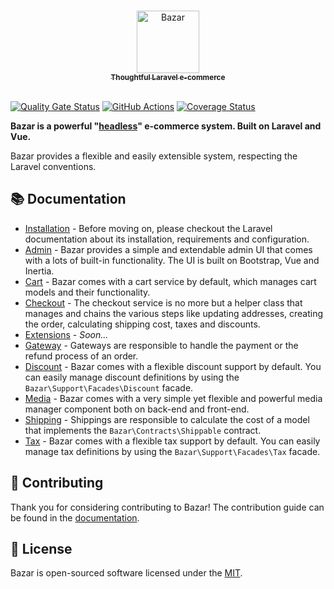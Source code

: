 <p align="center">
  <a href="https://bazar.conedevelopment.com">
    <br/>
    <img src="https://pineco.de/wp-content/uploads/bazar/bazar-logo.svg" alt="Bazar" width="100">
    <br/>
    <sub><strong>Thoughtful Laravel e-commerce</strong></sub>
    <br/>
    <br/>
  </a>
</p>

[![Quality Gate Status](https://sonarcloud.io/api/project_badges/measure?project=szepeviktor_bazar&metric=alert_status)](https://sonarcloud.io/dashboard?id=szepeviktor_bazar)
[![GitHub Actions](https://github.com/conedevelopment/bazar/workflows/tests/badge.svg)](https://github.com/conedevelopment/bazar/actions?query=workflow%3Atests)
[![Coverage Status](https://coveralls.io/repos/github/conedevelopment/bazar/badge.svg?branch=master)](https://coveralls.io/github/conedevelopment/bazar?branch=master)

**Bazar is a powerful "[headless](https://bazar.conedevelopment.com/docs/core-concepts#headless)" e-commerce system. Built on Laravel and Vue.**

Bazar provides a flexible and easily extensible system, respecting the Laravel conventions.

## 📚 Documentation

- [Installation](https://bazar.conedevelopment.com/docs/installation) - Before moving on, please checkout the Laravel documentation about its installation, requirements and configuration.
- [Admin](https://bazar.conedevelopment.com/docs/admin) - Bazar provides a simple and extendable admin UI that comes with a lots of built-in functionality. The UI is built on Bootstrap, Vue and Inertia.
- [Cart](https://bazar.conedevelopment.com/docs/cart) - Bazar comes with a cart service by default, which manages cart models and their functionality.
- [Checkout](https://bazar.conedevelopment.com/docs/checkout) - The checkout service is no more but a helper class that manages and chains the various steps like updating addresses, creating the order, calculating shipping cost, taxes and discounts.
- [Extensions](https://bazar.conedevelopment.com/docs/extensions) - _Soon..._
- [Gateway](https://bazar.conedevelopment.com/docs/gateway) - Gateways are responsible to handle the payment or the refund process of an order.
- [Discount](https://bazar.conedevelopment.com/docs/discount) - Bazar comes with a flexible discount support by default. You can easily manage discount definitions by using the `Bazar\Support\Facades\Discount` facade.
- [Media](https://bazar.conedevelopment.com/docs/media) - Bazar comes with a very simple yet flexible and powerful media manager component both on back-end and front-end.
- [Shipping](https://bazar.conedevelopment.com/docs/shipping) - Shippings are responsible to calculate the cost of a model that implements the `Bazar\Contracts\Shippable` contract.
- [Tax](https://bazar.conedevelopment.com/docs/tax) - Bazar comes with a flexible tax support by default. You can easily manage tax definitions by using the `Bazar\Support\Facades\Tax` facade.

## 🤝 Contributing

Thank you for considering contributing to Bazar! The contribution guide can be found in the [documentation](https://bazar.conedevelopment.com/docs/contribution).

## 📝 License

Bazar is open-sourced software licensed under the [MIT](LICENSE).
